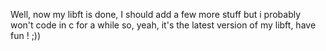 Well, now my libft is done, I should add a few more stuff but i probably won't code in c for a while so, yeah, it's the latest version of my libft, have fun ! ;))
